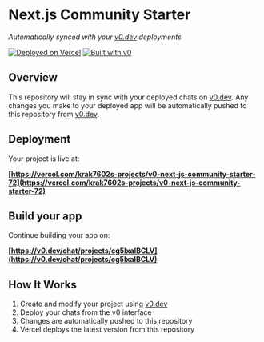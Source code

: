 # Next.js Community Starter

*Automatically synced with your [v0.dev](https://v0.dev) deployments*

[![Deployed on Vercel](https://img.shields.io/badge/Deployed%20on-Vercel-black?style=for-the-badge&logo=vercel)](https://vercel.com/krak7602s-projects/v0-next-js-community-starter-72)
[![Built with v0](https://img.shields.io/badge/Built%20with-v0.dev-black?style=for-the-badge)](https://v0.dev/chat/projects/cg5lxaIBCLV)

## Overview

This repository will stay in sync with your deployed chats on [v0.dev](https://v0.dev).
Any changes you make to your deployed app will be automatically pushed to this repository from [v0.dev](https://v0.dev).

## Deployment

Your project is live at:

**[https://vercel.com/krak7602s-projects/v0-next-js-community-starter-72](https://vercel.com/krak7602s-projects/v0-next-js-community-starter-72)**

## Build your app

Continue building your app on:

**[https://v0.dev/chat/projects/cg5lxaIBCLV](https://v0.dev/chat/projects/cg5lxaIBCLV)**

## How It Works

1. Create and modify your project using [v0.dev](https://v0.dev)
2. Deploy your chats from the v0 interface
3. Changes are automatically pushed to this repository
4. Vercel deploys the latest version from this repository